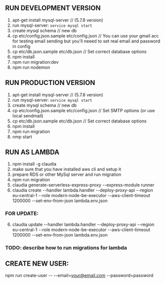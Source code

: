 ## RUN DEVELOPMENT VERSION
1. apt-get install mysql-server // (5.7.8 version)
2. run mysql-server: ```service mysql start```
3. create mysql schema // new db
4. cp etc/config.json.sample etc/config.json // You can use your gmail acc for testing email sending but you'll neeed to set real email and password in config
5. cp etc/db.json.sample etc/db.json // Set correct database options
6. npm install
7. npm run migration:dev
8. npm run nodemon


## RUN PRODUCTION VERSION
1. apt-get install mysql-server // (5.7.8 version)
2. run mysql-server: ```service mysql start```
3. create mysql schema // new db
4. cp etc/config.json.sample etc/config.json // Set SMTP options (or use local sendmail)
5. cp etc/db.json.sample etc/db.json // Set correct database options
6. npm install
7. npm run migration
8. nmp start



## RUN AS LAMBDA
1. npm install -g claudia
2. make sure that you have installed aws cli and setup it
3. prepare RDS or other MySql server and run migration
3. npm run migration
4. claudia generate-serverless-express-proxy --express-module runner
5. claudia create --handler lambda.handler --deploy-proxy-api --region eu-central-1 --role modern-node-be-executor --aws-client-timeout 1200000 --set-env-from-json lambda.env.json

### FOR UPDATE:
6. claudia update --handler lambda.handler --deploy-proxy-api --region eu-central-1 --role modern-node-be-executor --aws-client-timeout 1200000 --set-env-from-json lambda.env.json 

### TODO: describe how to run migrations for lambda


## CREATE NEW USER:
npm run create-user -- --email=your@email.com --password=password
